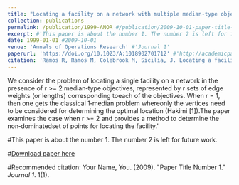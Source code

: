 ```yaml
---
title: "Locating a facility on a network with multiple median-type objectives" #"Paper Title Number 1"
collection: publications
permalink: /publication/1999-ANOR #/publication/2009-10-01-paper-title-number-1
excerpt: #'This paper is about the number 1. The number 2 is left for future work.'
date: 1999-01-01 #2009-10-01
venue: 'Annals of Operations Research' #'Journal 1'
paperurl: 'https://doi.org/10.1023/A:1018902701712' #'http://academicpages.github.io/files/paper1.pdf'
citation: 'Ramos R, Ramos M, Colebrook M, Sicilia, J. Locating a facility on a network with multiple median‐type objectives. Annals of Operations Research 86, 221–235 (1999).' #'Your Name, You. (2009). &quot;Paper Title Number 1.&quot; <i>Journal 1</i>. 1(1).'
---
```

We consider the problem of locating a single facility on a network in the presence of r >= 2 median‐type objectives, represented by r sets of edge weights (or lengths) corresponding toeach of the objectives. When r = 1, then one gets the classical 1‐median problem whereonly the vertices need to be considered for determining the optimal location (Hakimi [1]).The paper examines the case when r >= 2 and provides a method to determine the non‐dominatedset of points for locating the facility.'

#This paper is about the number 1. The number 2 is left for future work.

#[Download paper here](http://academicpages.github.io/files/paper1.pdf)

#Recommended citation: Your Name, You. (2009). "Paper Title Number 1." <i>Journal 1</i>. 1(1).
